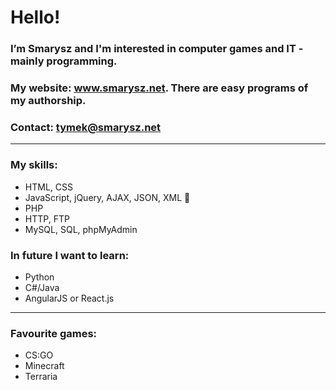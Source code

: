 <!DOCTYPE html>
<html lang="en">
<head>
  <meta charset="utf-8"/>
</head>
<body>
  <h1>Hello!</h1>
  <h3>I’m Smarysz and I'm interested in computer games and IT - mainly programming.</h3>
  <h3>My website: <a href="https://smarysz.net/" target="_blank">www.smarysz.net</a>. There are easy programs of my authorship.</h3>
  <h3>Contact: <a href="mailto:tymek@smarysz.net">tymek@smarysz.net</a></h3>
  <hr>
  <h3>My skills:</h3>
  <ul>
    <li>HTML, CSS</li>
    <li>JavaScript, jQuery, AJAX, JSON, XML 👑</li>
    <li>PHP</li>
    <li>HTTP, FTP</li>
    <li>MySQL, SQL, phpMyAdmin</li>
  </ul>
  <h3>In future I want to learn:</h3>
  <ul>
    <li>Python</li>
    <li>C#/Java</li>
    <li>AngularJS or React.js</li>
  </ul>
  <hr>
  <h3>Favourite games:</h3>
  <ul>
    <li>CS:GO</li>
    <li>Minecraft</li>
    <li>Terraria</li>
  </ul>
</body>
</html>

